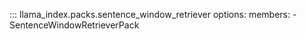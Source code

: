 ::: llama_index.packs.sentence_window_retriever
    options:
      members:
        - SentenceWindowRetrieverPack
